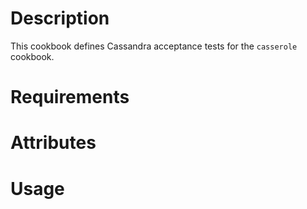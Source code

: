 Description
===========

This cookbook defines Cassandra acceptance tests for the `casserole` cookbook.

Requirements
============

Attributes
==========

Usage
=====

